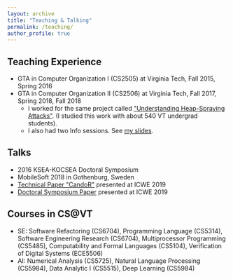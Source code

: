```yaml
---
layout: archive
title: "Teaching & Talking"
permalink: /teaching/
author_profile: true
---
```


Teaching Experience
---
- GTA in Computer Organization I (CS2505) at Virginia Tech, Fall 2015,  Spring 2016
- GTA in Computer Organization II (CS2506) at Virginia Tech, Fall 2017, Spring 2018, Fall 2018
   * I worked for the same project called ["Understanding Heap-Spraying Attacks"](http://courses.cs.vt.edu/cs2506/Spring2018/C/HS/handout.pdf). (I studied this work with about 540 VT undergrad students).
   * I also had two Info sessions. See [my slides](https://docs.google.com/presentation/d/1Nx5RuC0M54S65wXEbromVo19iX3_wWTvXKEY5DarlOc/edit?usp=sharing).

Talks
---
- 2016 KSEA-KOCSEA Doctoral Symposium
- MobileSoft 2018 in Gothenburg, Sweden
- [Technical Paper "CandoR"](http://web.geni-pco.com/icwe2019/2Catch_Release_An_Approach_to_Debugging_Distributed_Full-Stack_JavaScript_Applications.pdf) presented at ICWE 2019
- [Doctoral Symposium Paper](http://web.geni-pco.com/icwe2019/3Facilitating_the_Evolutionary_Modifications_in_Distributed_Apps_via_Automated_Refactoring.pdf) presented at ICWE 2019 

Courses in CS@VT
---
- SE: Software Refactoring (CS6704), Programming Language (CS5314), Software Engineering Research (CS6704), Multiprocessor Programming (CS5485), Computability and Formal Languages (CS5104), Verification of Digital Systems (ECE5506)
- AI: Numerical Analysis (CS5725), Natural Language Processing (CS5984), Data Analytic I (CS5515), Deep Learning (CS5984)

